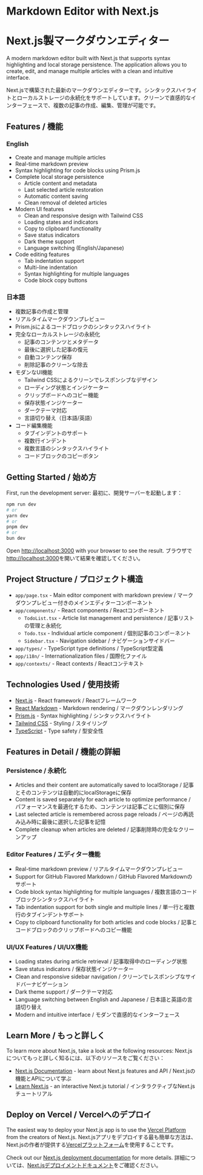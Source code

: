 # Markdown Editor with Next.js
# Next.js製マークダウンエディター

A modern markdown editor built with Next.js that supports syntax highlighting and local storage persistence. The application allows you to create, edit, and manage multiple articles with a clean and intuitive interface.

Next.jsで構築された最新のマークダウンエディターです。シンタックスハイライトとローカルストレージの永続化をサポートしています。クリーンで直感的なインターフェースで、複数の記事の作成、編集、管理が可能です。

## Features / 機能

### English
- Create and manage multiple articles
- Real-time markdown preview
- Syntax highlighting for code blocks using Prism.js
- Complete local storage persistence
  - Article content and metadata
  - Last selected article restoration
  - Automatic content saving
  - Clean removal of deleted articles
- Modern UI features
  - Clean and responsive design with Tailwind CSS
  - Loading states and indicators
  - Copy to clipboard functionality
  - Save status indicators
  - Dark theme support
  - Language switching (English/Japanese)
- Code editing features
  - Tab indentation support
  - Multi-line indentation
  - Syntax highlighting for multiple languages
  - Code block copy buttons

### 日本語
- 複数記事の作成と管理
- リアルタイムマークダウンプレビュー
- Prism.jsによるコードブロックのシンタックスハイライト
- 完全なローカルストレージの永続化
  - 記事のコンテンツとメタデータ
  - 最後に選択した記事の復元
  - 自動コンテンツ保存
  - 削除記事のクリーンな除去
- モダンなUI機能
  - Tailwind CSSによるクリーンでレスポンシブなデザイン
  - ローディング状態とインジケーター
  - クリップボードへのコピー機能
  - 保存状態インジケーター
  - ダークテーマ対応
  - 言語切り替え（日本語/英語）
- コード編集機能
  - タブインデントのサポート
  - 複数行インデント
  - 複数言語のシンタックスハイライト
  - コードブロックのコピーボタン

## Getting Started / 始め方

First, run the development server:
最初に、開発サーバーを起動します：

```bash
npm run dev
# or
yarn dev
# or
pnpm dev
# or
bun dev
```

Open [http://localhost:3000](http://localhost:3000) with your browser to see the result.
ブラウザで[http://localhost:3000](http://localhost:3000)を開いて結果を確認してください。

## Project Structure / プロジェクト構造

- `app/page.tsx` - Main editor component with markdown preview / マークダウンプレビュー付きのメインエディターコンポーネント
- `app/components/` - React components / Reactコンポーネント
  - `TodoList.tsx` - Article list management and persistence / 記事リストの管理と永続化
  - `Todo.tsx` - Individual article component / 個別記事のコンポーネント
  - `Sidebar.tsx` - Navigation sidebar / ナビゲーションサイドバー
- `app/types/` - TypeScript type definitions / TypeScript型定義
- `app/i18n/` - Internationalization files / 国際化ファイル
- `app/contexts/` - React contexts / Reactコンテキスト

## Technologies Used / 使用技術

- [Next.js](https://nextjs.org) - React framework / Reactフレームワーク
- [React Markdown](https://github.com/remarkjs/react-markdown) - Markdown rendering / マークダウンレンダリング
- [Prism.js](https://prismjs.com) - Syntax highlighting / シンタックスハイライト
- [Tailwind CSS](https://tailwindcss.com) - Styling / スタイリング
- [TypeScript](https://www.typescriptlang.org) - Type safety / 型安全性

## Features in Detail / 機能の詳細

### Persistence / 永続化
- Articles and their content are automatically saved to localStorage / 記事とそのコンテンツは自動的にlocalStorageに保存
- Content is saved separately for each article to optimize performance / パフォーマンスを最適化するため、コンテンツは記事ごとに個別に保存
- Last selected article is remembered across page reloads / ページの再読み込み時に最後に選択した記事を記憶
- Complete cleanup when articles are deleted / 記事削除時の完全なクリーンアップ

### Editor Features / エディター機能
- Real-time markdown preview / リアルタイムマークダウンプレビュー
- Support for GitHub Flavored Markdown / GitHub Flavored Markdownのサポート
- Code block syntax highlighting for multiple languages / 複数言語のコードブロックシンタックスハイライト
- Tab indentation support for both single and multiple lines / 単一行と複数行のタブインデントサポート
- Copy to clipboard functionality for both articles and code blocks / 記事とコードブロックのクリップボードへのコピー機能

### UI/UX Features / UI/UX機能
- Loading states during article retrieval / 記事取得中のローディング状態
- Save status indicators / 保存状態インジケーター
- Clean and responsive sidebar navigation / クリーンでレスポンシブなサイドバーナビゲーション
- Dark theme support / ダークテーマ対応
- Language switching between English and Japanese / 日本語と英語の言語切り替え
- Modern and intuitive interface / モダンで直感的なインターフェース

## Learn More / もっと詳しく

To learn more about Next.js, take a look at the following resources:
Next.jsについてもっと詳しく知るには、以下のリソースをご覧ください：

- [Next.js Documentation](https://nextjs.org/docs) - learn about Next.js features and API / Next.jsの機能とAPIについて学ぶ
- [Learn Next.js](https://nextjs.org/learn) - an interactive Next.js tutorial / インタラクティブなNext.jsチュートリアル

## Deploy on Vercel / Vercelへのデプロイ

The easiest way to deploy your Next.js app is to use the [Vercel Platform](https://vercel.com/new?utm_medium=default-template&filter=next.js&utm_source=create-next-app&utm_campaign=create-next-app-readme) from the creators of Next.js.
Next.jsアプリをデプロイする最も簡単な方法は、Next.jsの作者が提供する[Vercelプラットフォーム](https://vercel.com/new?utm_medium=default-template&filter=next.js&utm_source=create-next-app&utm_campaign=create-next-app-readme)を使用することです。

Check out our [Next.js deployment documentation](https://nextjs.org/docs/app/building-your-application/deploying) for more details.
詳細については、[Next.jsデプロイメントドキュメント](https://nextjs.org/docs/app/building-your-application/deploying)をご確認ください。
